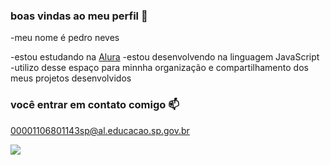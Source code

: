 ### boas vindas ao meu perfil 💙

-meu nome é pedro neves

-estou estudando na [Alura](https://www.alura.com.br)
-estou desenvolvendo na linguagem JavaScript
-utilizo desse espaço para minnha organização e compartilhamento dos meus projetos desenvolvidos

### você entrar em contato comigo 📫

00001106801143sp@al.educacao.sp.gov.br


![](https://media1.tenor.com/m/LO5LF4ge6jgAAAAC/teq-ultimate-gohan-teen-gohan.gif)

